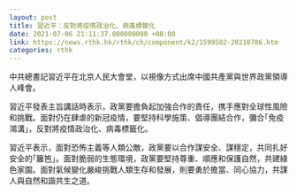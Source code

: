 ```yaml
---
layout: post
title: 習近平：反對將疫情政治化、病毒標籤化
date: 2021-07-06 21:11:37.000000000 +08:00
link: https://news.rthk.hk/rthk/ch/component/k2/1599502-20210706.htm
categories: rthk
---
```


中共總書記習近平在北京人民大會堂，以視像方式出席中國共產黨與世界政黨領導人峰會。

習近平發表主旨講話時表示，政黨要擔負起加強合作的責任，携手應對全球性風險和挑戰。面對仍在肆虐的新冠疫情，要堅持科學施策、倡導團結合作，彌合｢免疫鴻溝｣，反對將疫情政治化、病毒標籤化。

習近平表示，面對恐怖主義等人類公敵，政黨要以合作謀安全、謀穩定，共同扎好安全的｢籬笆｣。面對脆弱的生態環境，政黨要堅持尊重、順應和保護自然，共建綠色家園。面對氣候變化嚴峻挑戰人類生存和發展，則要勇於擔當、同心協力，共謀人與自然和諧共生之道。
